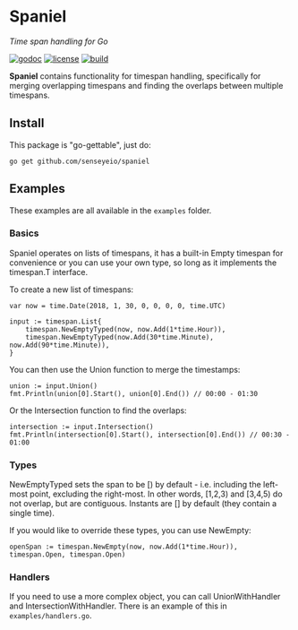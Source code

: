 # Spaniel
*Time span handling for Go*

[![godoc](https://img.shields.io/badge/godoc-reference-blue.svg?style=flat)](https://godoc.org/github.com/senseyeio/spaniel) [![license](https://img.shields.io/badge/license-MIT-red.svg?style=flat)](https://raw.githubusercontent.com/senseyeio/spaniel/master/LICENSE) [![build](https://img.shields.io/travis/senseyeio/spaniel.svg?style=flat)](https://travis-ci.org/senseyeio/spaniel)

**Spaniel** contains functionality for timespan handling, specifically for merging overlapping timespans and finding the overlaps between multiple timespans.

## Install

This package is "go-gettable", just do:

    go get github.com/senseyeio/spaniel

## Examples

These examples are all available in the ``examples`` folder.

### Basics

Spaniel operates on lists of timespans, it has a built-in Empty timespan for convenience or you can use your own type, so long as it implements the timespan.T interface.

To create a new list of timespans:

	var now = time.Date(2018, 1, 30, 0, 0, 0, 0, time.UTC)

	input := timespan.List{
		timespan.NewEmptyTyped(now, now.Add(1*time.Hour)),
		timespan.NewEmptyTyped(now.Add(30*time.Minute), now.Add(90*time.Minute)),
	}

    
You can then use the Union function to merge the timestamps:

	union := input.Union()
	fmt.Println(union[0].Start(), union[0].End()) // 00:00 - 01:30

Or the Intersection function to find the overlaps:

	intersection := input.Intersection()
	fmt.Println(intersection[0].Start(), intersection[0].End()) // 00:30 - 01:00
 
 ### Types
 
 NewEmptyTyped sets the span to be [) by default - i.e. including the left-most point, excluding the right-most. In other words, [1,2,3) and [3,4,5) do not overlap, but are contiguous. Instants are [] by default (they contain a single time).

If you would like to override these types, you can use NewEmpty:

    openSpan := timespan.NewEmpty(now, now.Add(1*time.Hour)), timespan.Open, timespan.Open)
 
 ### Handlers
 
 If you need to use a more complex object, you can call UnionWithHandler and IntersectionWithHandler. There is an
 example of this in ``examples/handlers.go``.